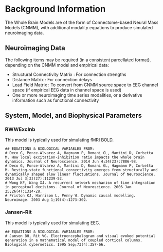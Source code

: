 Background Information
===================================

The Whole Brain Models are of the form of Connectome-based Neural Mass Models (CNMM), with additional modality equations to produce simulated neuroimaging data. 


## Neuroimaging Data

The following items may be required (in a consistent parcellated format), depending on the CNMM model and empirical data:

- Structural Connectivity Matrix : For connection strengths
- Distance Matrix : For connection delays
- Lead Field Matrix : To convert from CNMM source space to EEG channel space (if empirical EEG data in channel space is used)
- One or more neuroimaging time series modalities, or a derivative information such as functional connectivity



## System, Model, and Biophysical Parameters

### RWWExcInb

This model is typically used for simulating fMRI BOLD. 

```
## EQUATIONS & BIOLOGICAL VARIABLES FROM:
# Deco G, Ponce-Alvarez A, Hagmann P, Romani GL, Mantini D, Corbetta M. How local excitation-inhibition ratio impacts the whole brain dynamics. Journal of Neuroscience. 2014 Jun 4;34(23):7886-98.
# Deco G, Ponce-Alvarez A, Mantini D, Romani GL, Hagmann P, Corbetta M. Resting-state functional connectivity emerges from structurally and dynamically shaped slow linear fluctuations. Journal of Neuroscience. 2013 Jul 3;33(27):11239-52.
# Wong KF, Wang XJ. A recurrent network mechanism of time integration in perceptual decisions. Journal of Neuroscience. 2006 Jan 25;26(4):1314-28.
# Friston KJ, Harrison L, Penny W. Dynamic causal modelling. Neuroimage. 2003 Aug 1;19(4):1273-302.
```

### Jansen-Rit

This model is typically used for simulating EEG.

```
## EQUATIONS & BIOLOGICAL VARIABLES FROM:
# Jansen BH, Rit VG. Electroencephalogram and visual evoked potential generation in a mathematical model of coupled cortical columns. Biological cybernetics. 1995 Sep;73(4):357-66.
```

